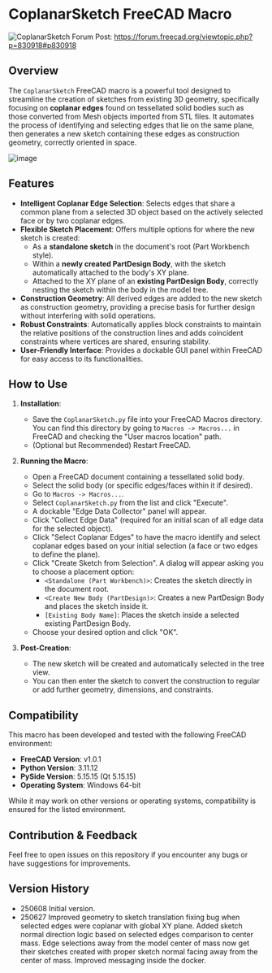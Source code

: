 # CoplanarSketch FreeCAD Macro
![CoplanarSketch](https://github.com/user-attachments/assets/8447147a-78c9-40ff-8ce8-0d9e9e3bba24)
Forum Post: https://forum.freecad.org/viewtopic.php?p=830918#p830918

## Overview
The `CoplanarSketch` FreeCAD macro is a powerful tool designed to streamline the creation of sketches from existing 3D geometry, specifically focusing on **coplanar edges** found on tessellated solid bodies such as those converted from Mesh objects imported from STL files. It automates the process of identifying and selecting edges that lie on the same plane, then generates a new sketch containing these edges as construction geometry, correctly oriented in space.

![image](https://github.com/user-attachments/assets/88df8cf1-5ee3-4aa6-868f-9386a0d87e94)

## Features
* **Intelligent Coplanar Edge Selection**: Selects edges that share a common plane from a selected 3D object based on the actively selected face or by two coplanar edges.
* **Flexible Sketch Placement**: Offers multiple options for where the new sketch is created:
    * As a **standalone sketch** in the document's root (Part Workbench style).
    * Within a **newly created PartDesign Body**, with the sketch automatically attached to the body's XY plane.
    * Attached to the XY plane of an **existing PartDesign Body**, correctly nesting the sketch within the body in the model tree.
* **Construction Geometry**: All derived edges are added to the new sketch as construction geometry, providing a precise basis for further design without interfering with solid operations.
* **Robust Constraints**: Automatically applies block constraints to maintain the relative positions of the construction lines and adds coincident constraints where vertices are shared, ensuring stability.
* **User-Friendly Interface**: Provides a dockable GUI panel within FreeCAD for easy access to its functionalities.

## How to Use

1.  **Installation**:
    * Save the `CoplanarSketch.py` file into your FreeCAD Macros directory. You can find this directory by going to `Macros -> Macros...` in FreeCAD and checking the "User macros location" path.
    * (Optional but Recommended) Restart FreeCAD.

2.  **Running the Macro**:
    * Open a FreeCAD document containing a tessellated solid body.
    * Select the solid body (or specific edges/faces within it if desired).
    * Go to `Macros -> Macros...`.
    * Select `CoplanarSketch.py` from the list and click "Execute".
    * A dockable "Edge Data Collector" panel will appear.
    * Click "Collect Edge Data" (required for an initial scan of all edge data for the selected object).
    * Click "Select Coplanar Edges" to have the macro identify and select coplanar edges based on your initial selection (a face or two edges to define the plane).
    * Click "Create Sketch from Selection". A dialog will appear asking you to choose a placement option:
        * `<Standalone (Part Workbench)>`: Creates the sketch directly in the document root.
        * `<Create New Body (PartDesign)>`: Creates a new PartDesign Body and places the sketch inside it.
        * `[Existing Body Name]`: Places the sketch inside a selected existing PartDesign Body.
    * Choose your desired option and click "OK".

3.  **Post-Creation**:
    * The new sketch will be created and automatically selected in the tree view.
    * You can then enter the sketch to convert the construction to regular or add further geometry, dimensions, and constraints.

## Compatibility
This macro has been developed and tested with the following FreeCAD environment:
* **FreeCAD Version**: v1.0.1
* **Python Version**: 3.11.12
* **PySide Version**: 5.15.15 (Qt 5.15.15)
* **Operating System**: Windows 64-bit

While it may work on other versions or operating systems, compatibility is ensured for the listed environment.

## Contribution & Feedback
Feel free to open issues on this repository if you encounter any bugs or have suggestions for improvements.

## Version History
- 250608 Initial version.
 - 250627 Improved geometry to sketch translation fixing bug when selected edges were coplanar with global XY plane. Added sketch normal direction logic based on selected edges comparison to center mass. Edge selections away from the model center of mass now get their sketches created with proper sketch normal facing away from the center of mass. Improved messaging inside the docker.
